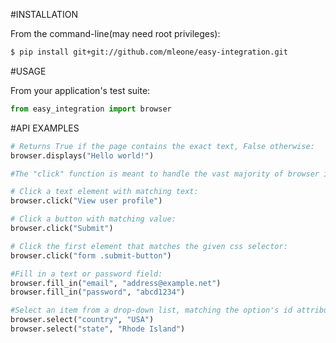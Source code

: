 #INSTALLATION

From the command-line(may need root privileges):
````bash
$ pip install git+git://github.com/mleone/easy-integration.git
````


#USAGE

From your application's test suite:
````python
from easy_integration import browser
````

#API EXAMPLES

````python
# Returns True if the page contains the exact text, False otherwise:
browser.displays("Hello world!")

#The "click" function is meant to handle the vast majority of browser interaction.

# Click a text element with matching text:
browser.click("View user profile")

# Click a button with matching value:
browser.click("Submit")

# Click the first element that matches the given css selector:
browser.click("form .submit-button")

#Fill in a text or password field:
browser.fill_in("email", "address@example.net")
browser.fill_in("password", "abcd1234")

#Select an item from a drop-down list, matching the option's id attribute:
browser.select("country", "USA")
browser.select("state", "Rhode Island")
````

